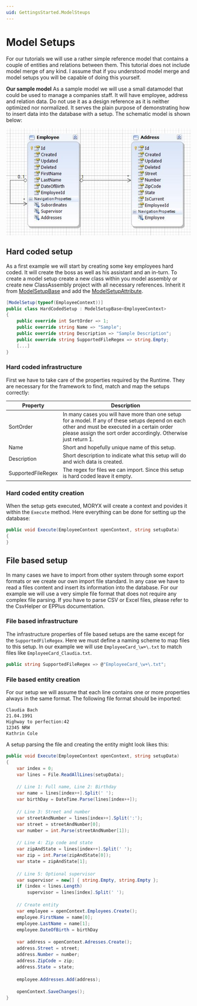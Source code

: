 ```yaml
---
uid: GettingsStarted.ModelSteups
---
```

# Model Setups

For our tutorials we will use a rather simple reference model that contains a couple of entities and relations between them. This tutorial does not include model merge of any kind. I assume that if you understood model merge and model setups you will be capable of doing this yourself.

**Our sample model**
As a sample model we will use a small datamodel that could be used to manage a companies staff. It will have employee, address and relation data. Do not use it as a design reference as it is neither optimized nor normalized. It serves the plain purpose of demonstrating how to insert data into the database with a setup. The schematic model is shown below:

![Staff-Model](images/StaffModel.png)

## Hard coded setup

As a first example we will start by creating some key employees hard coded. It will create the boss as well as his assistant and an in-turn. To create a model setup create a new class within you model assembly or create new ClassAssembly project with all necessary references. Inherit it from [ModelSetupBase](xref:Moryx.Model.ModelSetupBase) and add the [ModelSetupAttribute](xref:Moryx.Model.ModelSetupAttribute).

````cs
[ModelSetup(typeof(EmployeeContext))]
public class HardCodedSetup : ModelSetupBase<EmployeeContext>
{
    public override int SortOrder => 1;
    public override string Name => "Sample";
    public override string Description => "Sample Description";
    public override string SupportedFileRegex => string.Empty;
    [...]
}
````

### Hard coded infrastructure

First we have to take care of the properties required by the Runtime. They are necessary for the framework to find, match and map the setups correctly:

| Property | Description |
|----------|-------------|
| SortOrder | In many cases you will have more than one setup for a model. If any of these setups depend on each other and must be executed in a certain order please assign the sort order accordingly. Otherwise just return 1. |
| Name | Short and hopefully unique name of this setup. |
| Description | Short description to indicate what this setup will do and wich data is created. |
| SupportedFileRegex | The regex for files we can import. Since this setup is hard coded leave it empty. |

### Hard coded entity creation

When the setup gets executed, MORYX will create a context and povides it within the `Execute` method. Here everything can be done for setting up the database:

````cs
public void Execute(EmployeeContext openContext, string setupData)
{
}
````

## File based setup

In many cases we have to import from other system through some export formats or we create our own import file standard. In any case we have to read a files content and insert its information into the database. For our example we will use a very simple file format that does not require any complex file parsing. If you have to parse CSV or Excel files, please refer to the CsvHelper or EPPlus documentation.

### File based infrastructure

The infrastructure properties of file based setups are the same except for the `SupportedFileRegex`. Here we must define a naming scheme to map files to this setup. In our example we will use `EmployeeCard_\w+\.txt` to match files like `EmployeeCard_Claudia.txt`.

````cs
public string SupportedFileRegex => @"EmployeeCard_\w+\.txt";
````

### File based entity creation

For our setup we will assume that each line contains one or more properties always in the same format. The following file format should be imported:

````text
Claudia Bach
21.04.1991
Highway to perfection:42
12345 NRW
Kathrin Cole
````

A setup parsing the file and creating the entity might look likes this:

````cs
public void Execute(EmployeeContext openContext, string setupData)
{
    var index = 0;
    var lines = File.ReadAllLines(setupData);

    // Line 1: Full name, Line 2: Birthday
    var name = lines[index++].Split(' ');
    var birthDay = DateTime.Parse(lines[index++]);

    // Line 3: Street and number
    var streetAndNumber = lines[index++].Split(':');
    var street = streetAndNumber[0];
    var number = int.Parse(streetAndNumber[1]);

    // Line 4: Zip code and state
    var zipAndState = lines[index++].Split(' ');
    var zip = int.Parse(zipAndState[0]);
    var state = zipAndState[1];

    // Line 5: Optional supervisor
    var supervisor = new[] { string.Empty, string.Empty };
    if (index < lines.Length)
        supervisor = lines[index].Split(' ');

    // Create entity
    var employee = openContext.Employees.Create();
    employee.FirstName = name[0];
    employee.LastName = name[1];
    employee.DateOfBirth = birthDay

    var address = openContext.Adresses.Create();
    address.Street = street;
    address.Number = number;
    address.ZipCode = zip;
    address.State = state;

    employee.Addresses.Add(address);

    openContext.SaveChanges();
}
````